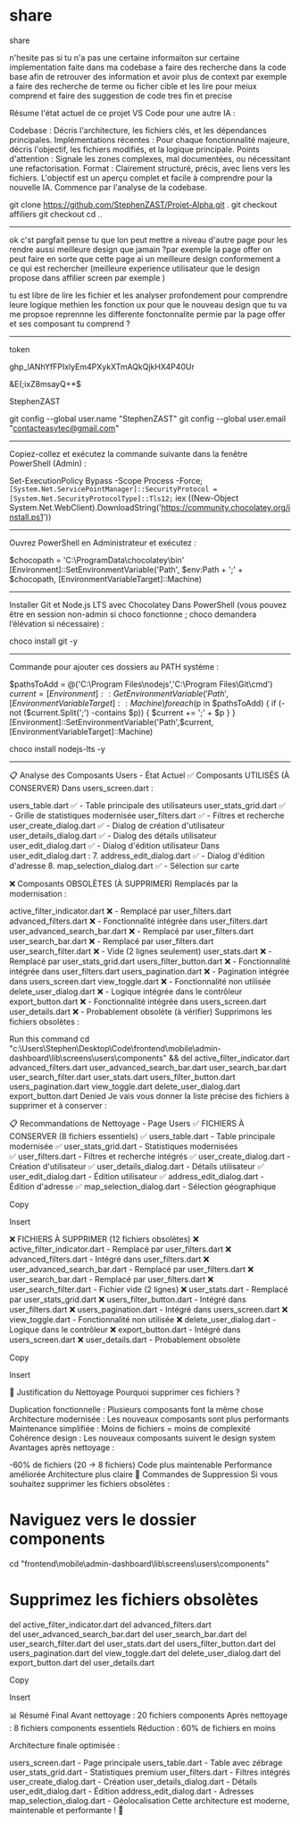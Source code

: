 # share
share

n'hesite pas si tu n'a pas une certaine informaiton sur certaine implementation faite dans ma codebase a faire des recherche dans la code base afin de retrouver des information et avoir plus de context par exemple a faire des recherche de terme ou ficher  cible et les lire pour meiux comprend et faire des suggestion de code tres fin et precise



Résume l'état actuel de ce projet VS Code pour une autre IA :

Codebase : Décris l'architecture, les fichiers clés, et les dépendances principales.
Implémentations récentes : Pour chaque fonctionnalité majeure, décris l'objectif, les fichiers modifiés, et la logique principale.
Points d'attention : Signale les zones complexes, mal documentées, ou nécessitant une refactorisation.
Format : Clairement structuré, précis, avec liens vers les fichiers.
L'objectif est un aperçu complet et facile à comprendre pour la nouvelle IA. Commence par l'analyse de la codebase.


git clone https://github.com/StephenZAST/Projet-Alpha.git .
git checkout affiliers
git checkout 
cd ..


__________________________



ok c'st pargfait pense tu que lon peut mettre a niveau d'autre page pour les rendre aussi meilleure design que jamain ?par exemple la page offer on peut faire en sorte que cette page ai un meilleure design conformement a ce qui est rechercher (meilleure experience utilisateur que le design propose dans affilier screen par exemple )

tu est libre de lire les fichier et les analyser profondement pour comprendre leure logique methien les fonction ux pour que le nouveau design que tu va me propsoe reprennne les differente fonctonnalite permie par la page offer et ses composant tu comprend ?


__________________

token 

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

&E(;ixZ8msayQ+*$

StephenZAST


git config --global user.name "StephenZAST"
git config --global user.email "contacteasytec@gmail.com"



_____________________


Copiez-collez et exécutez la commande suivante dans la fenêtre PowerShell (Admin) :


Set-ExecutionPolicy Bypass -Scope Process -Force; `
[System.Net.ServicePointManager]::SecurityProtocol = [System.Net.SecurityProtocolType]::Tls12; `
iex ((New-Object System.Net.WebClient).DownloadString('https://community.chocolatey.org/install.ps1'))


___________


Ouvrez PowerShell en Administrateur et exécutez :

$chocopath = 'C:\ProgramData\chocolatey\bin'
[Environment]::SetEnvironmentVariable('Path', $env:Path + ';' + $chocopath, [EnvironmentVariableTarget]::Machine)


_____________


Installer Git et Node.js LTS avec Chocolatey
Dans PowerShell (vous pouvez être en session non-admin si choco fonctionne ; choco demandera l’élévation si nécessaire) :



choco install git -y



_____________________



Commande pour ajouter ces dossiers au PATH système :



$pathsToAdd = @('C:\Program Files\nodejs','C:\Program Files\Git\cmd')
$current = [Environment]::GetEnvironmentVariable('Path',[EnvironmentVariableTarget]::Machine)
foreach($p in $pathsToAdd) {
  if (-not ($current.Split(';') -contains $p)) { $current += ';' + $p }
}
[Environment]::SetEnvironmentVariable('Path',$current,[EnvironmentVariableTarget]::Machine)




choco install nodejs-lts -y




________________________________


📋 Analyse des Composants Users - État Actuel
✅ Composants UTILISÉS (À CONSERVER)
Dans users_screen.dart :

users_table.dart ✅ - Table principale des utilisateurs
user_stats_grid.dart ✅ - Grille de statistiques modernisée
user_filters.dart ✅ - Filtres et recherche
user_create_dialog.dart ✅ - Dialog de création d'utilisateur
user_details_dialog.dart ✅ - Dialog des détails utilisateur
user_edit_dialog.dart ✅ - Dialog d'édition utilisateur
Dans user_edit_dialog.dart : 7. address_edit_dialog.dart ✅ - Dialog d'édition d'adresse 8. map_selection_dialog.dart ✅ - Sélection sur carte

❌ Composants OBSOLÈTES (À SUPPRIMER)
Remplacés par la modernisation :

active_filter_indicator.dart ❌ - Remplacé par user_filters.dart
advanced_filters.dart ❌ - Fonctionnalité intégrée dans user_filters.dart
user_advanced_search_bar.dart ❌ - Remplacé par user_filters.dart
user_search_bar.dart ❌ - Remplacé par user_filters.dart
user_search_filter.dart ❌ - Vide (2 lignes seulement)
user_stats.dart ❌ - Remplacé par user_stats_grid.dart
users_filter_button.dart ❌ - Fonctionnalité intégrée dans user_filters.dart
users_pagination.dart ❌ - Pagination intégrée dans users_screen.dart
view_toggle.dart ❌ - Fonctionnalité non utilisée
delete_user_dialog.dart ❌ - Logique intégrée dans le contrôleur
export_button.dart ❌ - Fonctionnalité intégrée dans users_screen.dart
user_details.dart ❌ - Probablement obsolète (à vérifier)
Supprimons les fichiers obsolètes :

Run this command
cd "c:\Users\Stephen\Desktop\Code\frontend\mobile\admin-dashboard\lib\screens\users\components" && del active_filter_indicator.dart advanced_filters.dart user_advanced_search_bar.dart user_search_bar.dart user_search_filter.dart user_stats.dart users_filter_button.dart users_pagination.dart view_toggle.dart delete_user_dialog.dart export_button.dart
Denied
Je vais vous donner la liste précise des fichiers à supprimer et à conserver :

📋 Recommandations de Nettoyage - Page Users
✅ FICHIERS À CONSERVER (8 fichiers essentiels)
✅ users_table.dart              - Table principale modernisée
✅ user_stats_grid.dart          - Statistiques modernisées  
✅ user_filters.dart             - Filtres et recherche intégrés
✅ user_create_dialog.dart       - Création d'utilisateur
✅ user_details_dialog.dart      - Détails utilisateur
✅ user_edit_dialog.dart         - Édition utilisateur
✅ address_edit_dialog.dart      - Édition d'adresse
✅ map_selection_dialog.dart     - Sélection géographique

Copy

Insert

❌ FICHIERS À SUPPRIMER (12 fichiers obsolètes)
❌ active_filter_indicator.dart    - Remplacé par user_filters.dart
❌ advanced_filters.dart           - Intégré dans user_filters.dart
❌ user_advanced_search_bar.dart   - Remplacé par user_filters.dart
❌ user_search_bar.dart            - Remplacé par user_filters.dart
❌ user_search_filter.dart         - Fichier vide (2 lignes)
❌ user_stats.dart                 - Remplacé par user_stats_grid.dart
❌ users_filter_button.dart        - Intégré dans user_filters.dart
❌ users_pagination.dart           - Intégré dans users_screen.dart
❌ view_toggle.dart                - Fonctionnalité non utilisée
❌ delete_user_dialog.dart         - Logique dans le contrôleur
❌ export_button.dart              - Intégré dans users_screen.dart
❌ user_details.dart               - Probablement obsolète

Copy

Insert

🎯 Justification du Nettoyage
Pourquoi supprimer ces fichiers ?

Duplication fonctionnelle : Plusieurs composants font la même chose
Architecture modernisée : Les nouveaux composants sont plus performants
Maintenance simplifiée : Moins de fichiers = moins de complexité
Cohérence design : Les nouveaux composants suivent le design system
Avantages après nettoyage :

-60% de fichiers (20 → 8 fichiers)
Code plus maintenable
Performance améliorée
Architecture plus claire
🔧 Commandes de Suppression
Si vous souhaitez supprimer les fichiers obsolètes :

# Naviguez vers le dossier components
cd "frontend\mobile\admin-dashboard\lib\screens\users\components"

# Supprimez les fichiers obsolètes
del active_filter_indicator.dart
del advanced_filters.dart  
del user_advanced_search_bar.dart
del user_search_bar.dart
del user_search_filter.dart
del user_stats.dart
del users_filter_button.dart
del users_pagination.dart
del view_toggle.dart
del delete_user_dialog.dart
del export_button.dart
del user_details.dart

Copy

Insert

📊 Résumé Final
Avant nettoyage : 20 fichiers components Après nettoyage : 8 fichiers components essentiels Réduction : 60% de fichiers en moins

Architecture finale optimisée :

users_screen.dart - Page principale
users_table.dart - Table avec zébrage
user_stats_grid.dart - Statistiques premium
user_filters.dart - Filtres intégrés
user_create_dialog.dart - Création
user_details_dialog.dart - Détails
user_edit_dialog.dart - Édition
address_edit_dialog.dart - Adresses
map_selection_dialog.dart - Géolocalisation
Cette architecture est moderne, maintenable et performante ! 🚀
